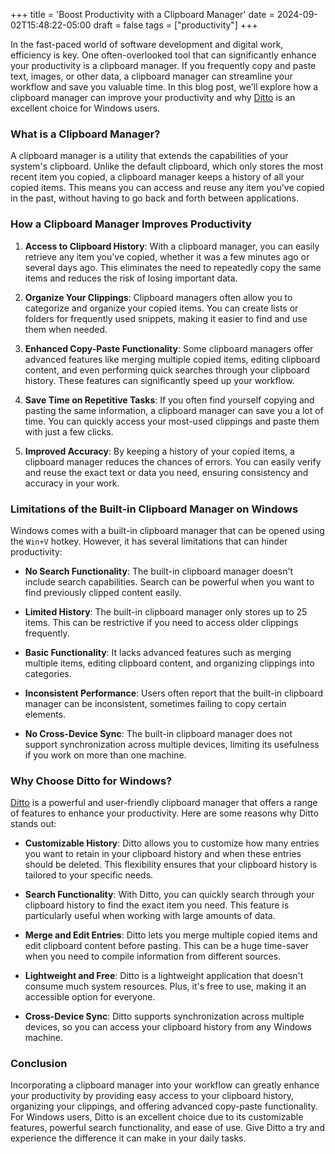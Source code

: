 +++
title = 'Boost Productivity with a Clipboard Manager'
date = 2024-09-02T15:48:22-05:00
draft = false
tags = ["productivity"]
+++

In the fast-paced world of software development and digital work, efficiency is key. One often-overlooked tool that can significantly enhance your productivity is a clipboard manager. If you frequently copy and paste text, images, or other data, a clipboard manager can streamline your workflow and save you valuable time. In this blog post, we'll explore how a clipboard manager can improve your productivity and why [Ditto](https://ditto-cp.sourceforge.io/) is an excellent choice for Windows users.

### What is a Clipboard Manager?

A clipboard manager is a utility that extends the capabilities of your system's clipboard. Unlike the default clipboard, which only stores the most recent item you copied, a clipboard manager keeps a history of all your copied items. This means you can access and reuse any item you've copied in the past, without having to go back and forth between applications.

### How a Clipboard Manager Improves Productivity

1. **Access to Clipboard History**: With a clipboard manager, you can easily retrieve any item you've copied, whether it was a few minutes ago or several days ago. This eliminates the need to repeatedly copy the same items and reduces the risk of losing important data.

2. **Organize Your Clippings**: Clipboard managers often allow you to categorize and organize your copied items. You can create lists or folders for frequently used snippets, making it easier to find and use them when needed.

3. **Enhanced Copy-Paste Functionality**: Some clipboard managers offer advanced features like merging multiple copied items, editing clipboard content, and even performing quick searches through your clipboard history. These features can significantly speed up your workflow.

4. **Save Time on Repetitive Tasks**: If you often find yourself copying and pasting the same information, a clipboard manager can save you a lot of time. You can quickly access your most-used clippings and paste them with just a few clicks.

5. **Improved Accuracy**: By keeping a history of your copied items, a clipboard manager reduces the chances of errors. You can easily verify and reuse the exact text or data you need, ensuring consistency and accuracy in your work.

### Limitations of the Built-in Clipboard Manager on Windows

Windows comes with a built-in clipboard manager that can be opened using the `Win+V` hotkey. However, it has several limitations that can hinder productivity:

- **No Search Functionality**: The built-in clipboard manager doesn't include search capabilities. Search can be powerful when you want to find previously clipped content easily.

- **Limited History**: The built-in clipboard manager only stores up to 25 items. This can be restrictive if you need to access older clippings frequently.

- **Basic Functionality**: It lacks advanced features such as merging multiple items, editing clipboard content, and organizing clippings into categories.

- **Inconsistent Performance**: Users often report that the built-in clipboard manager can be inconsistent, sometimes failing to copy certain elements.

- **No Cross-Device Sync**: The built-in clipboard manager does not support synchronization across multiple devices, limiting its usefulness if you work on more than one machine.

### Why Choose Ditto for Windows?

[Ditto](https://ditto-cp.sourceforge.io/) is a powerful and user-friendly clipboard manager that offers a range of features to enhance your productivity. Here are some reasons why Ditto stands out:

- **Customizable History**: Ditto allows you to customize how many entries you want to retain in your clipboard history and when these entries should be deleted. This flexibility ensures that your clipboard history is tailored to your specific needs.

- **Search Functionality**: With Ditto, you can quickly search through your clipboard history to find the exact item you need. This feature is particularly useful when working with large amounts of data.

- **Merge and Edit Entries**: Ditto lets you merge multiple copied items and edit clipboard content before pasting. This can be a huge time-saver when you need to compile information from different sources.

- **Lightweight and Free**: Ditto is a lightweight application that doesn't consume much system resources. Plus, it's free to use, making it an accessible option for everyone.

- **Cross-Device Sync**: Ditto supports synchronization across multiple devices, so you can access your clipboard history from any Windows machine.

### Conclusion

Incorporating a clipboard manager into your workflow can greatly enhance your productivity by providing easy access to your clipboard history, organizing your clippings, and offering advanced copy-paste functionality. For Windows users, Ditto is an excellent choice due to its customizable features, powerful search functionality, and ease of use. Give Ditto a try and experience the difference it can make in your daily tasks.